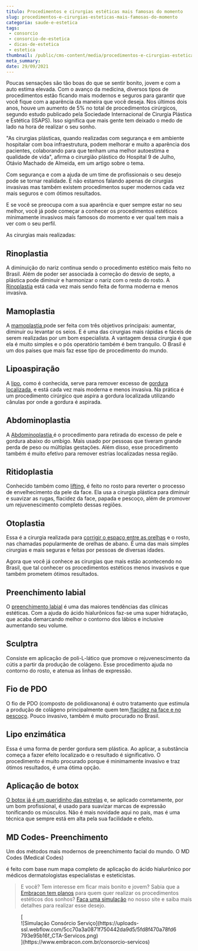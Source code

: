 ```yaml
---
titulo: Procedimentos e cirurgias estéticas mais famosas do momento
slug: procedimentos-e-cirurgias-esteticas-mais-famosas-do-momento
categoria: saude-e-estetica
tags:
 - consorcio
 - consorcio-de-estetica
 - dicas-de-estetica
 - estetica
thumbnail: /public/cms-content/media/procedimentos-e-cirurgias-esteticas-mais-famosas-do-momento.jpg
meta_summary: 
date: 29/09/2021
---
```

Poucas sensações são tão boas do que se sentir bonito, jovem e com a auto estima elevada. Com o avanço da medicina, diversos tipos de procedimentos estão ficando mais modernos e seguros para garantir que você fique com a aparência da maneira que você deseja. Nos últimos dois anos, houve um aumento de 5% no total de procedimentos cirúrgicos, segundo estudo publicado pela Sociedade Internacional de Cirurgia Plástica e Estética (ISAPS). Isso significa que mais gente tem deixado o medo de lado na hora de realizar o seu sonho.

"As cirurgias plásticas, quando realizadas com segurança e em ambiente hospitalar com boa infraestrutura, podem melhorar e muito a aparência dos pacientes, colaborando para que tenham uma melhor autoestima e qualidade de vida", afirma o cirurgião plástico do Hospital 9 de Julho, Otávio Machado de Almeida, em um artigo sobre o tema.

Com segurança e com a ajuda de um time de profissionais o seu desejo pode se tornar realidade. E não estamos falando apenas de cirurgias invasivas mas também existem procedimentos super modernos cada vez mais seguros e com ótimos resultados.

E se você se preocupa com a sua aparência e quer sempre estar no seu melhor, você já pode começar a conhecer os procedimentos estéticos minimamente invasivos mais famosos do momento e ver qual tem mais a ver com o seu perfil.

As cirurgias mais realizadas:

Rinoplastia
-----------

A diminuição do nariz continua sendo o procedimento estético mais feito no Brasil. Além de poder ser associada à correção do desvio de septo, a plástica pode diminuir e harmonizar o nariz com o resto do rosto. A [Rinoplastia](https://www.embracon.com.br/blog/6-coisas-sobre-a-rinoplastia) está cada vez mais sendo feita de forma moderna e menos invasiva.

Mamoplastia 
------------

A [mamoplastia ](https://www.embracon.com.br/blog/afinal-a-mamoplastia-e-estetica-ou-saude)pode ser feita com três objetivos principais: aumentar, diminuir ou levantar os seios. E é uma das cirurgias mais rápidas e fáceis de serem realizadas por um bom especialista. A vantagem dessa cirurgia é que ela é muito simples e o pós operatório também é bem tranquilo. O Brasil é um dos países que mais faz esse tipo de procedimento do mundo.

Lipoaspiração
-------------

A [lipo](https://www.embracon.com.br/blog/4-perguntas-e-respostas-sobre-a-lipoaspiracao), como é conhecida, serve para remover excesso de [gordura localizada](https://www.embracon.com.br/blog/quais-sao-as-causas-da-gordura-localizada-e-como-elimina-la), e está cada vez mais moderna e menos invasiva. Na prática é um procedimento cirúrgico que aspira a gordura localizada utilizando cânulas por onde a gordura é aspirada.

Abdominoplastia 
----------------

A [Abdominoplastia ](https://www.embracon.com.br/blog/o-que-saber-antes-de-fazer-uma-abdominoplastia)é o procedimento para retirada do excesso de pele e gordura abaixo do umbigo. Mais usado por pessoas que tiveram grande perda de peso ou múltiplas gestações. Além disso, esse procedimento também é muito efetivo para remover estrias localizadas nessa região.

Ritidoplastia
-------------

Conhecido também como [lifting](https://www.embracon.com.br/blog/lifting-facial-entenda-como-eliminar-a-flacidez-e-as-rugas-do-rosto), é feito no rosto para reverter o processo de envelhecimento da pele da face. Ela usa a cirurgia plástica para diminuir e suavizar as rugas, flacidez da face, papada e pescoço, além de promover um rejuvenescimento completo dessas regiões.

Otoplastia
----------

Essa é a cirurgia realizada para [corrigir o espaço entre as orelhas](https://www.embracon.com.br/blog/cirurgia-na-orelha-tire-todas-as-suas-duvidas) e o rosto, nas chamadas popularmente de orelhas de abano. É uma das mais simples cirurgias e mais seguras e feitas por pessoas de diversas idades.

Agora que você já conhece as cirurgias que mais estão acontecendo no Brasil, que tal conhecer os procedimentos estéticos menos invasivos e que também prometem ótimos resultados.

Preenchimento labial
--------------------

O [preenchimento labial](https://www.embracon.com.br/blog/saiba-como-e-feito-o-preenchimento-labial) é uma das maiores tendências das clínicas estéticas. Com a ajuda do ácido hialurônicos faz-se uma super hidratação, que acaba demarcando melhor o contorno dos lábios e inclusive aumentando seu volume.

Sculptra
--------

Consiste em aplicação de poli-L-lático que promove o rejuvenescimento da cútis a partir da produção de colágeno. Esse procedimento ajuda no contorno do rosto, e atenua as linhas de expressão.

Fio de PDO
----------

O fio de PDO (composto de polidioxanona) é outro tratamento que estimula a produção de colágeno principalmente quem tem[ flacidez na face e no pescoço](https://www.embracon.com.br/blog/saiba-quais-sao-os-principais-tipos-de-tratamentos-para-flacidez-corporal). Pouco invasivo, também é muito procurado no Brasil.

Lipo enzimática
---------------

Essa é uma forma de perder gordura sem plástica. Ao aplicar, a substância começa a fazer efeito localizado e o resultado é significativo. O procedimento é muito procurado porque é minimamente invasivo e traz ótimos resultados, é uma ótima opção.

Aplicação de botox
------------------

[O botox já é um queridinho das estrelas](https://www.embracon.com.br/blog/o-que-eu-preciso-saber-sobre-o-uso-do-botox-para-correcao-de-sorriso) e, se aplicado corretamente, por um bom profissional, é usado para suavizar marcas de expressão tonificando os músculos. Não é mais novidade aqui no país, mas é uma técnica que sempre está em alta pela sua facilidade e efeito.

MD Codes- Preenchimento
-----------------------

Um dos métodos mais modernos de preenchimento facial do mundo. O MD Codes (Medical Codes)

é feito com base num mapa completo de aplicação do ácido hialurônico por médicos dermatologistas especialistas e esteticistas.

> E você? Tem interesse em ficar mais bonito e jovem? Sabia que a [Embracon tem planos](https://www.embracon.com.br/blog/tudo-sobre-o-consorcio-de-cirurgia-plastica-embracon) para quem quer realizar os procedimentos estéticos dos sonhos? [Faça uma simulação](https://www.embracon.com.br/consorcio-servicos) no nosso site e saiba mais detalhes para realizar esse desejo.

<figure class="w-richtext-figure-type-image w-richtext-align-center">[<div>![Simulação Consórcio Serviço](https://uploads-ssl.webflow.com/5cc70a3a0871f750442da9d5/5fd8f470a78fd6793e95b16f_CTA-Servicos.png)</div>](https://www.embracon.com.br/consorcio-servicos)</figure>
